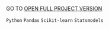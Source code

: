GO TO <a href="https://nbviewer.org/github/archanastasia/myportfolio/blob/main/01_machine_learning/05_time_series/time_series.ipynb">OPEN FULL PROJECT VERSION</a>

`Python` `Pandas` `Scikit-learn` `Statsmodels`
